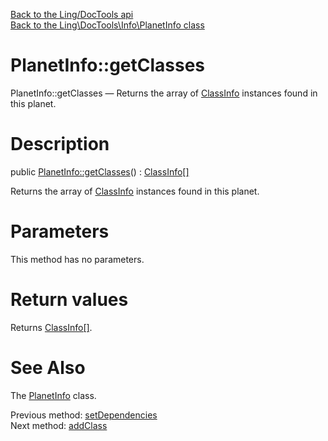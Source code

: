 [Back to the Ling/DocTools api](https://github.com/lingtalfi/DocTools/blob/master/doc/api/Ling/DocTools.md)<br>
[Back to the Ling\DocTools\Info\PlanetInfo class](https://github.com/lingtalfi/DocTools/blob/master/doc/api/Ling/DocTools/Info/PlanetInfo.md)


PlanetInfo::getClasses
================



PlanetInfo::getClasses — Returns the array of [ClassInfo](https://github.com/lingtalfi/DocTools/blob/master/doc/api/DocTools/Info/ClassInfo.md) instances found in this planet.




Description
================


public [PlanetInfo::getClasses](https://github.com/lingtalfi/DocTools/blob/master/doc/api/Ling/DocTools/Info/PlanetInfo/getClasses.md)() : [ClassInfo[]](https://github.com/lingtalfi/DocTools/blob/master/doc/api/Ling/DocTools/Info/ClassInfo.md)




Returns the array of [ClassInfo](https://github.com/lingtalfi/DocTools/blob/master/doc/api/DocTools/Info/ClassInfo.md) instances found in this planet.




Parameters
================

This method has no parameters.


Return values
================

Returns [ClassInfo[]](https://github.com/lingtalfi/DocTools/blob/master/doc/api/Ling/DocTools/Info/ClassInfo.md).








See Also
================

The [PlanetInfo](https://github.com/lingtalfi/DocTools/blob/master/doc/api/Ling/DocTools/Info/PlanetInfo.md) class.

Previous method: [setDependencies](https://github.com/lingtalfi/DocTools/blob/master/doc/api/Ling/DocTools/Info/PlanetInfo/setDependencies.md)<br>Next method: [addClass](https://github.com/lingtalfi/DocTools/blob/master/doc/api/Ling/DocTools/Info/PlanetInfo/addClass.md)<br>

